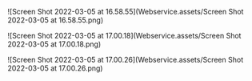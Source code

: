 ![Screen Shot 2022-03-05 at 16.58.55](Webservice.assets/Screen Shot 2022-03-05 at 16.58.55.png)

![Screen Shot 2022-03-05 at 17.00.18](Webservice.assets/Screen Shot 2022-03-05 at 17.00.18.png)

![Screen Shot 2022-03-05 at 17.00.26](Webservice.assets/Screen Shot 2022-03-05 at 17.00.26.png)